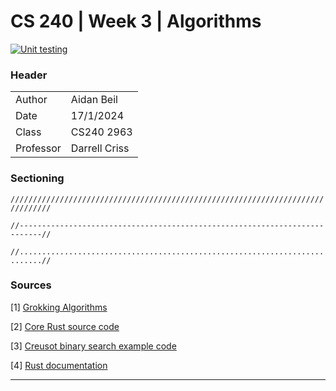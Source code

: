 # CS 240 | Week 3 | Algorithms

[![Unit testing](https://github.com/thefireflyer/cs240-w3-algorithms/actions/workflows/test.yml/badge.svg)](https://github.com/thefireflyer/cs240-w3-algorithms/actions/workflows/test.yml)

### Header

| | |
|-|-|
| Author | Aidan Beil |
| Date | 17/1/2024 |
| Class | CS240 2963 |
| Professor | Darrell Criss |

### Sectioning

`///////////////////////////////////////////////////////////////////////////////`

`//---------------------------------------------------------------------------//`

`//...........................................................................//`


### Sources

[1] [Grokking Algorithms](https://livebook.manning.com/book/grokking-algorithms-second-edition/chapter-1/v-4/)

[2] [Core Rust source code](https://doc.rust-lang.org/src/core/slice/mod.rs.html#2837)

[3] [Creusot binary search example code](https://github.com/xldenis/creusot/blob/master/creusot/tests/should_succeed/vector/04_binary_search.rs)

[4] [Rust documentation](https://doc.rust-lang.org/std/primitive.usize.html#impl-Div-for-usize)


---
